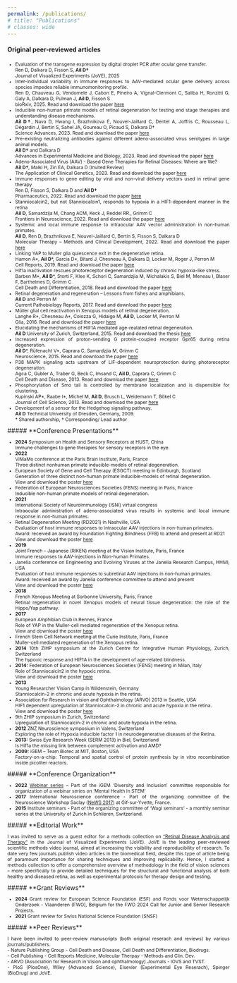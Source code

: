 ```yaml
---
permalink: /publications/
# title: "Publications"
# classes: wide
---
```


#### **Original peer-reviewed articles**
<ul align="justify" style="font-size:0.75em">
<li>Evaluation of the transgene expression by digital droplet PCR after ocular gene transfer. <br>
Ren D, Dalkara D, Fisson S, <b>Ail D†</b> <br>
Journal of Visualized Experiments (JoVE), 2025 </li>

<li>Inter-individual variability in immune responses to AAV-mediated ocular gene delivery across species impedes reliable immunomonitoring profile. <br>
Ren D, Chauveau G, Vendomele J, Cabon E, Pineiro A, Vignal-Clermont C, Saliba H, Ronzitti G, Galy A, Dalkara D, Pulman J, <b>Ail D</b>, Fisson S <br>
bioRxiv, 2025. Read and download the paper <a href="https://www.biorxiv.org/content/10.1101/2025.06.02.656863v2">here</a> </li>

<li>Inducible non-human primate models of retinal degeneration for testing end stage therapies and understanding disease mechanisms. <br>
<b>Ail D†</b>, Nava D, Hwang I, Brazhnikova E, Nouvel-Jaillard C, Dentel A, Joffris C, Rousseau L, Dégardin J, Bertin S, Sahel JA, Goureau O, Picaud S, Dalkara D† <br>
Science Advances, 2023. Read and download the paper <a href="https://www.science.org/doi/10.1126/sciadv.adg8163">here</a> </li>

<li>Pre-existing neutralizing antibodies against different adeno-associated virus serotypes in large animal models. <br>
<b>Ail D†</b> and Dalkara D <br>
Advances in Experimental Medicine and Biology, 2023. Read and download the paper <a href="https://link.springer.com/chapter/10.1007/978-3-031-27681-1_18">here</a> </li>

<li>Adeno-Associated Virus (AAV) - Based Gene Therapies for Retinal Diseases: Where are We? <br>
<b>Ail D†</b>, Malki H, Zin EA, Dalkara D (Invited Review) <br>
The Application of Clinical Genetics, 2023. Read and download the paper <a href="https://pubmed.ncbi.nlm.nih.gov/37274131/">here</a> </li> 

<li>Immune responses to gene editing by viral and non-viral delivery vectors used in retinal gene therapy <br>
Ren D, Fisson S, Dalkara D and <b>Ail D†</b> <br>
Pharmaceutics, 2022. Read and download the paper <a href="https://www.mdpi.com/1837708">here</a> </li>

<li>Stanniocalcin2, but not Stanniocalcin1, responds to hypoxia in a HIF1-dependent manner in the retina <br>
<b>Ail D</b>, Samardzija M, Chang ACM, Keck J, Reddel RR., Grimm C <br>
Frontiers in Neuroscience, 2022. Read and download the paper <a href="https://doi.org/10.3389/fnins.2022.882559">here</a> </li> 

<li>Systemic and local immune response to intraocular AAV vector administration in non-human primates. <br>
<b>Ail D</b>, Ren D, Brazhnikova E, Nouvel-Jaillard C, Bertin S, Fisson S, Dalkara D <br>
Molecular Therapy – Methods and Clinical Development, 2022. Read and download the paper <a href="https://www.cell.com/molecular-therapy-family/methods/fulltext/S2329-0501(22)00012-2?_returnURL=https%3A%2F%2Flinkinghub.elsevier.com%2Fretrieve%2Fpii%2FS2329050122000122%3Fshowall%3Dtrue">here</a> </li> 

<li>Linking YAP to Muller glia quiescence exit in the degenerative retina. <br>
Hamon A*, <b>Ail D</b>*, Garcia D*, Bitard J, Chesneau A, Dalkara D, Locker M, Roger J, Perron M <br>
Cell Reports, 2019. Read and download the paper <a href="https://www.cell.com/cell-reports/fulltext/S2211-1247(19)30510-8?_returnURL=https%3A%2F%2Flinkinghub.elsevier.com%2Fretrieve%2Fpii%2FS2211124719305108%3Fshowall%3Dtrue">here</a> </li> 

<li>Hif1a inactivation rescues photoreceptor degeneration induced by chronic hypoxia-like stress. <br>
Barben M*, <b>Ail D</b>*, Storti F, Klee K, Schori C, Samardzjia M, Michalakis S, Biel M, Meneau I, Blaser F, Barthelmes D, Grimm C <br>
Cell Death and Differentiation, 2018. Read and download the paper <a href="https://www.nature.com/articles/s41418-018-0094-7">here</a> </li> 

<li>Retinal degeneration and regeneration – Lessons from fishes and amphibians. <br>
<b>Ail D</b> and Perron M <br>
Current Pathobiology Reports, 2017. Read and download the paper <a href="https://link.springer.com/article/10.1007/s40139-017-0127-9">here</a> </li>  

<li>Müller glial cell reactivation in Xenopus models of retinal degeneration. <br>
Langhe R*, Chesneau A*, Colozza G, Hidalgo M, <b>Ail D</b>, Locker M, Perron M <br>
Glia, 2016. Read and download the paper <a href="https://onlinelibrary.wiley.com/doi/10.1002/glia.23165">here</a> </li>  

<li>Elucidating the mechanisms of HIF1A mediated age-realated retinal degeneration. <br>
<b>Ail D</b> University of Zurich, Switzerland, 2015. Read and download the thesis <a href="https://www.zora.uzh.ch/id/eprint/113085/">here</a> </li> 

<li>Increased expression of proton-sending G protein-coupled receptor Gpr65 during retina degeneration. <br>
<b>Ail D</b>*, Rüfenacht V*, Caprara C, Samardzjia M, Grimm C <br>
Neuroscience, 2015. Read and download the paper <a href="https://www.ibroneuroscience.org/article/S0306-4522(15)00580-1/abstract">here</a> </li> 

<li>P38 MAPK signaling acts upstream of LIF-dependent neuroprotection during photoreceptor degeneration. <br>
Agca C, Gubler A, Traber G, Beck C, Imsand C, <b>Ail D</b>, Caprara C, Grimm C <br>
Cell Death and Disease, 2013. Read and download the paper <a href="https://www.nature.com/articles/cddis2013323">here</a> </li>  

<li>Phosphorylation of Smo tail is controlled by membrane localization and is dispensible for clustering. <br>
Kupinski AP*, Raabe I*, Michel M, <b>Ail D</b>, Brusch L, Weidemann T, Bökel C <br>
Journal of Cell Science, 2013. Read and download the paper <a href="https://journals.biologists.com/jcs/article/126/20/4684/54002/Phosphorylation-of-the-Smo-tail-is-controlled-by">here</a> </li> 

<li>Development of a sensor for the Hedgehog signaling pathway. <br>
<b>Ail D</b> Technical University of Dresden, Germany, 2009. <br>  </li>
* Shared authorship, † Corresponding/ Lead author
</ul>
##### **Conference Presentations**
<ul align="justify" style="font-size:0.75em">
<li><b>2024</b> Symposium on Health and Sensory Receptors at HUST, China <br>
Immune challenges to gene therapies for sensory receptors in the eye. </li>

<li><b>2022</b> <br>
ViMaMo conference at the Paris Brain Institute, Paris, France <br>
Three distinct nonhuman primate inducible-models of retinal degeneration.  </li>

<li>European Society of Gene and Cell Therapy (ESGCT) meeting in Edinburgh, Scotland <br>
Generation of three distinct non-human primate inducible-models of retinal degeneration. <br>
View and download the poster <a href="https://drive.google.com/file/d/16-uJorsMJSN-LkrCME82se9K2NIO7wE6/view?usp=sharing">here</a> </li>

<li>Federation of European Neurosciences Societies (FENS) meeting in Paris, France <br>
Inducible non-human primate models of retinal degeneration. </li>

<li><b>2021</b> <br>
International Society of Neuroimmunology (ISNI) virtual congress <br>
Intraocular administration of adeno-associated virus results in systemic and local immune response in non-human primates. </li>

<li>Retinal Degeneration Meeting (RD2021) in Nashville, USA <br>
Evaluation of host immune responses to intraocular AAV injections in non-human primates. <br> 
Award: received an award by Foundation Fighting Blindness (FFB) to attend and present at RD21 <br>
View and download the poster <a href="https://drive.google.com/file/d/13AZtPMvmJ5E-CedMUjRXXZ3i7PQhYTzw/view?usp=sharing">here</a> </li>

<li><b>2019</b> <br>
Joint French – Japanese (RIKEN) meeting at the Vision Institute, Paris, France <br>
Immune responses to AAV-injections in Non-human Primates. </li>

<li>Janelia conference on Engineering and Evolving Viruses at the Janelia Research Campus, HHMI, USA <br>
Evaluation of host immune responses to subretinal AAV injections in non-human primates.  <br> 
Award: received an award by Janelia conference committee to attend and present <br>
View and download the poster <a href="https://drive.google.com/file/d/1gRH1byWFCPwCTtP0ZbdHRgK2F_PBnlMX/view?usp=sharing">here</a> </li>

<li><b>2018</b> <br>
French Xenopus Meeting at Sorbonne University, Paris, France <br>
Retinal regeneration in novel Xenopus models of neural tissue degeneration: the role of the Hippo/Yap pathway. </li>

<li><b>2017</b> <br>
European Amphibian Club in Rennes, France  <br>
Role of YAP in the Muller-cell mediated regeneration of the Xenopus retina. <br>
View and download the poster <a href="https://drive.google.com/file/d/1BWQp9siuZHVouBm3oKd0UdaqVqdi2dHf/view?usp=sharing">here</a> </li>

<li>French Stem Cell Network meeting at the Curie Institute, Paris, France  <br>
Muller-cell mediated regeneration of the Xenopus retina. </li>

<li><b>2014</b> 10th ZIHP symposium at the Zurich Centre for Integrative Human Physiology, Zurich, Switzerland <br>
The hypoxic response and HIF1A in the development of age-related blindness. </li>
<li><b>2014:</b> Federation of European Neurosciences Societies (FENS) meeting in Milan, Italy <br>
Role of Stanniocalcin2 in the hypoxic retina. <br>
View and download the poster <a href="https://drive.google.com/file/d/1s4MjIG2YWwLFY0oz0dpCNlZM4LvIl3ND/view?usp=sharing">here</a> </li>

<li><b>2013</b> <br>
Young Researcher Vision Camp in Wildenstein, Germany <br>
Stanniocalcin-2 in chronic and acute hypoxia in the retina. </li>

<li>Association for Research in vision and Ophthalmology (ARVO) 2013 in Seattle, USA <br>
HIF1 dependent upregulation of Stanniocalcin-2 in chronic and acute hypoxia in the retina. <br>
View and download the poster <a href="https://drive.google.com/drive/u/1/folders/1_Bsnsamw-qX_CkiSa1LOQslTVgM07zZa">here</a> </li>

<li>9th ZHIP symposium in Zurich, Switzerland <br>
Upregulation of Stanniocalcin-2 in chronic and acute hypoxia in the retina. </li>

<li><b>2012</b> ZNZ Neuroscience symposium in Valens, Switzerland <br>
Exploring the role of Hypoxia inducible factor 1 in neurodegenerative diseases of the Retina. </li>
<li><b>2013:</b> Swiss Eye Research Week (SERM 2013) in Biel, Switzerland <br>
Is Hif1a the missing link between complement activation and AMD? </li>

<li><b>2009:</b> iGEM – Team Biotec at MIT, Boston, USA <br>
Factory-on-a-chip: Temporal and spatial control of protein synthesis by in vitro recombination inside picoliter reactors. </li>
</ul>
##### **Conference Organization**
<ul align="justify" style="font-size:0.75em">
<li><b>2022</b> <a href="https://blog.igem.org/blog/2022/10/5/on-the-road-to-paris-overcoming-mental-health-challenges-in-stem">Webinar series</a> – Part of the iGEM ‘Diversity and Inclusion’ committee responsible for organization of a webinar series on ‘Mental Health in STEM’ </li>

<li><b>2017</b> International Neuroscience conference - Part of the organizing committee of the Neuroscience Workshop Saclay (<a href="https://news2017.sciencesconf.org/resource/page/id/5.html">NeWS 2017</a>)  at Gif-sur-Yvette, France. </li>

<li><b>2015</b> Institute seminars - Part of the organizing committee of ‘Wagi seminars’ - a monthly seminar series at the University of Zurich in Schlieren, Switzerland. </li>
</ul>
##### **Editorial Work**
<p align="justify" style="font-size:0.75em">
I was invited to serve as a guest editor for a methods collection on <a href="https://app.jove.com/methods-collections/3161?">“Retinal Disease Analysis and Therapy”</a> in the Journal of Visualized Experiments (JoVE). JoVE is the leading peer-reviewed scientific methods video journal, aimed at increasing the visibility and reproducibility of research. To date very few journals publish video articles in the biomedical field, despite this type of article being of paramount importance for sharing techniques and improving replicability. Hence, I started a methods collection to offer a comprehensive overview of methodology in the field of vision sciences – more specifically to provide detailed techniques for the structural and functional analysis of both healthy and diseased retina, as well as experimental protocols for therapy design and testing.
</p>
##### **Grant Reviews**
<ul align="justify" style="font-size:0.75em">
<li><b>2024</b> Grant review for European Science Foundation (ESF) and Fonds voor Wetenschappelijk Onderzoek - Vlaanderen (FWO), Belgium for the FWO 2024 Call for Junior and Senior Research Projects. </li>

<li><b>2021</b> Grant review for Swiss National Science Foundation (SNSF)  </li>
</ul>
##### **Peer Reviews**
<p align="justify" style="font-size:0.75em">
I have been invited to peer-review manuscripts (both original reserach and reviews) by various journals/publishers. <br>
- Nature Publishing Group - Cell Death and Disease, Cell Death and Differentiation, Biodrugs. <br>
- Cell Publishing - Cell Reports Medicine, Molecular Therpay - Methods and Clin. Dev. <br>
- ARVO (Association for Research in Vision and ophthalmology) Journals - IOVS and TVST. <br>
- PloS (PlosOne), Wiley (Advanced Science), Elsevier (Experimental Eye Reserach), Spinger (BioDrug) and JoVE. 
  </p>


